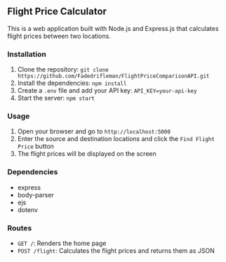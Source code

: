 ## Flight Price Calculator

This is a web application built with Node.js and Express.js that calculates flight prices between two locations.

### Installation

1. Clone the repository: `git clone https://github.com/Fadedrifleman/FlightPriceComparisonAPI.git`
2. Install the dependencies: `npm install`
3. Create a `.env` file and add your API key: `API_KEY=your-api-key`
4. Start the server: `npm start`

### Usage

1. Open your browser and go to `http://localhost:5000`
2. Enter the source and destination locations and click the `Find Flight Price` button
3. The flight prices will be displayed on the screen

### Dependencies

- express
- body-parser
- ejs
- dotenv

### Routes

- `GET /`: Renders the home page
- `POST /flight`: Calculates the flight prices and returns them as JSON
